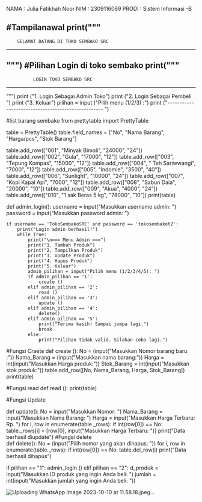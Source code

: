 NAMA    : Julia Fatikhah Noor
NIM     : 2309116069
PRODI   : Sistem Informasi -B


#Tampilanawal
print("""
---------------------------------------------------
        SELAMAT DATANG DI TOKO SEMBAKO SRC               
---------------------------------------------------
""")
#Pilihan Login di toko sembako
print("""
---------------------------------------------------
              LOGIN TOKO SEMBAKO SRC                           
---------------------------------------------------           
""")
print ("1. Login Sebagai Admin Toko")
print ("2. Login Sebagai Pembeli ")
print ("3. Keluar")
pilihan = input ("Pilih menu (1/2/3) :")
print ("---------------------------------------------------  ")

#list barang sembako
from prettytable import PrettyTable

table =  PrettyTable()
table.field_names = ["No", "Nama Barang", "Harga/pcs", "Stok Barang"]

table.add_row(["001", "Minyak Bimoli", "24000", "24"])
table.add_row(["002", "Gula", "17000", "12"])
table.add_row(["003", "Tepung Kompas", "15000", "12"])
table.add_row(["004", " Teh Sariwwangi", "7000", "12"])
table.add_row(["005", "Indomie", "3500", "40"])
table.add_row(["006", "Sunlight", "10000", "24"])
table.add_row(["007", "Kopi Kapal Api", "7000", "12"])
table.add_row(["008", "Sabun Daia", "20000", "10"])
table.add_row(["009", "Akua", "4000", "24"])
table.add_row(["010", "1 sak Beras 5 kg", "78000", "10"])
print(table)



def admin_login():
    username = input("Masukkan username admin: ")
    password = input("Masukkan password admin: ")
    
    if username == 'TokoSembakoSRC' and password == 'tokosembakot2':
        print("Login admin berhasil!")
        while True:
            print("\n=== Menu Admin ===")
            print("1. Tambah Produk")
            print("2. Tampilkan Produk")
            print("3. Update Produk")
            print("4. Hapus Produk")
            print("5. Keluar")
            admin_pilihan = input("Pilih menu (1/2/3/4/5): ")
            if admin_pilihan == '1':
                create ()
            elif admin_pilihan == '2':
                read ()
            elif admin_pilihan == '3':
                update ()
            elif admin_pilihan == '4':
                delete()
            elif admin_pilihan == '5':
                print("Terima kasih! Sampai jumpa lagi.")
                break
            else:
                print("Pilihan tidak valid. Silakan coba lagi.")     


#Fungsi Craete
def create ():
    No = (input("Masukkan Nomor barang baru :"))
    Nama_Barang = (input("Masukkan nama barang:"))
    Harga = int(input("Masukkan Harga produk:"))
    Stok_Barang = int(input("Masukkan stok produk:"))
    table.add_row([No, Nama_Barang, Harga, Stok_Barang])
    print(table)

#Fungsi read
def read ():
    print(table)   

#Fungsi Update

def update():
    No = input("Masukkan Nomor: ")
    Nama_Barang = input("Masukkan Nama Barang: ")
    Harga = input("Masukkan Harga Terbaru: Rp. ")
    for i, row in enumerate(table._rows):
        if int(row[0]) == No:
            table._rows[i] = [row[0], input("Masukkan Harga Terbaru: ")]
    print("Data berhasil diupdate")
#Fungsi delete                                        
def delete():
    No = (input("Pilih nomor yang akan dihapus: "))
    for i, row in enumerate(table._rows):
        if int(row[0]) == No:
            table.del_row(i)
    print("Data berhasil dihapus") 

if pilihan == "1":
    admin_login ()
elif pilihan == "2":
    d_produk = input("Masukkan ID produk yang ingin Anda beli: ")
    jumlah = int(input("Masukkan jumlah yang ingin Anda beli: "))

![Uploading WhatsApp Image 2023-10-10 at 11.58.18.jpeg…]()
